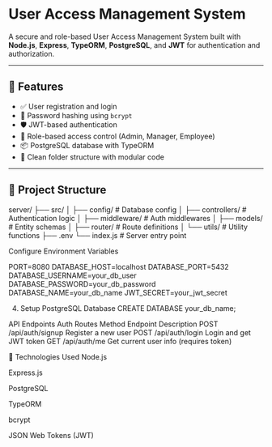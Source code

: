 # User Access Management System

A secure and role-based User Access Management System built with **Node.js**, **Express**, **TypeORM**, **PostgreSQL**, and **JWT** for authentication and authorization.

---

## 🔧 Features

- ✅ User registration and login
- 🔐 Password hashing using `bcrypt`
- 🛡️ JWT-based authentication
- 👥 Role-based access control (Admin, Manager, Employee)
- 📦 PostgreSQL database with TypeORM
- 📘 Clean folder structure with modular code

---

## 📁 Project Structure

server/
├── src/
│ ├── config/ # Database config
│ ├── controllers/ # Authentication logic
│ ├── middleware/ # Auth middlewares
│ ├── models/ # Entity schemas
│ ├── router/ # Route definitions
│ └── utils/ # Utility functions
├── .env
└── index.js # Server entry point

Configure Environment Variables

PORT=8080
DATABASE_HOST=localhost
DATABASE_PORT=5432
DATABASE_USERNAME=your_db_user
DATABASE_PASSWORD=your_db_password
DATABASE_NAME=your_db_name
JWT_SECRET=your_jwt_secret

4. Setup PostgreSQL Database
CREATE DATABASE your_db_name;

API Endpoints
Auth Routes
Method	Endpoint	Description
POST	/api/auth/signup	Register a new user
POST	/api/auth/login	Login and get JWT token
GET	/api/auth/me	Get current user info (requires token)

📌 Technologies Used
Node.js

Express.js

PostgreSQL

TypeORM

bcrypt

JSON Web Tokens (JWT)